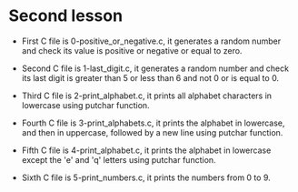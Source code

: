 # Second lesson

- First C file is 0-positive_or_negative.c, it generates a random number and check its value is positive or negative or equal to zero.

- Second C file is 1-last_digit.c, it generates a random number and check its last digit is greater than 5 or less than 6 and not 0 or is equal to 0.

- Third C file is 2-print_alphabet.c, it prints all alphabet characters in lowercase using putchar function.

- Fourth C file is 3-print_alphabets.c, it prints the alphabet in lowercase, and then in uppercase, followed by a new line using putchar function.

- Fifth C file is 4-print_alphabet.c, it prints the alphabet in lowercase except the 'e' and 'q' letters using putchar function.

- Sixth C file is 5-print_numbers.c, it prints the numbers from 0 to 9.
